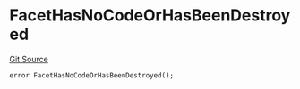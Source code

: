 # FacetHasNoCodeOrHasBeenDestroyed
[Git Source](https://github.com/thrackle-io/tron/blob/b7e3c80b9894bc0c1005dc8b0adb631c487f2598/src/protocol/economic/ruleProcessor/RuleProcessorDiamond.sol)


```solidity
error FacetHasNoCodeOrHasBeenDestroyed();
```

